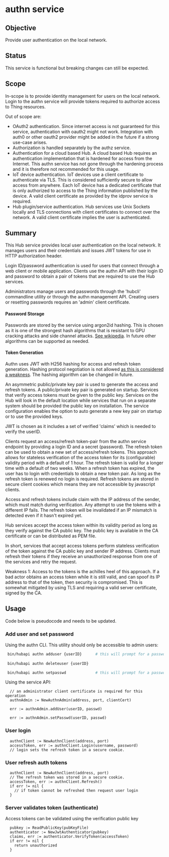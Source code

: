 # authn service

## Objective

Provide user authentication on the local network. 

## Status

This service is functional but breaking changes can still be expected.


## Scope

In-scope is to provide identity management for users on the local network. Login to the authn service will provide tokens required to authorize access to Thing resources. 

Out of scope are:
* OAuth2 authentication. Since internet access is not guaranteed for this service, authentication with oauth2 might not work. Integration with auth0 or other oauth2 provider might be added in the future if a strong use-case arises. 
* Authorization is handled separately by the authz service.
* Authentication for a cloud based Hub. A cloud based Hub requires an authentication implementation that is hardened for access from the Internet. This authn service has not gone through the hardening process and it is therefore not recommended for this usage.
* IoT device authentication. IoT devices use a client certificate to authenticate via TLS. This is considered sufficiently secure to allow access from anywhere. Each IoT device has a dedicated certificate that is only authorized to access to the Thing information published by the device. A valid client certificate as provided by the idprov service is required. 
* Hub plugin/service authentication. Hub services use Unix Sockets locally and TLS connections with client certificates to connect over the network. A valid client certificate implies the user is authenticated.   

## Summary

This Hub service provides local user authentication on the local network. It manages users and their credentials and issues JWT tokens for use in HTTP authorization header.

Login ID/password authentication is used for users that connect through a web client or mobile application. Clients use the authn API with their login ID and password to obtain a pair of tokens that are required to use the Hub services. 

Administrators manage users and passwords through the 'hubcli' commandline utility or through the authn management API. Creating users or resetting passwords requires an 'admin' client certificate.

#### **Password Storage**

Passwords are stored by the service using argon2id hashing. This is chosen as it is one of the strongest hash algorithms that is resistant to GPU cracking attacks and side channel attacks. [See wikipedia](https://en.wikipedia.org/wiki/Argon2). In future other algorithms can be supported as needed.

#### **Token Generation**

Authn uses JWT with H256 hashing for access and refresh token generation. Hashing protocol negotiation is not allowed [as this is considered a weakness](https://auth0.com/blog/critical-vulnerabilities-in-json-web-token-libraries/). The hashing algorithm can be changed in future. 

An asymmetric public/private key pair is used to generate the access and refresh tokens. A public/private key pair is generated on startup. Services that verify access tokens must be given to the public key. Services on the Hub will look in the default location while services that run on a separate system should be provided the public key on installation. The service configuration enables the option to auto generate a new key pair on startup or to use the provided keys.

JWT is chosen as it includes a set of verified 'claims' which is needed to verify the userID. 

Clients request an access/refresh token-pair from the authn service endpoint by providing a login ID and a secret (password). The refresh token can be used to obtain a new set of access/refresh tokens. This approach allows for stateless verification of the access token for its (configurable) validity period with a default of 1 hour. The refresh token is valid for a longer time with a default of two weeks. When a refresh token has expired, the user has to login with credentials to obtain a new token pair. As long as the refresh token is renewed no login is required. Refresh tokens are stored in secure client cookies which means they are not accessible by javascript clients. 

Access and refresh tokens include claim with the IP address of the sender, which must match during verification. Any attempt to use the tokens with a different IP fails. The refresh token will be invalidated if an IP mismatch is detected even if it hasn't expired yet.

Hub services accept the access token within its validity period as long as they verify against the CA public key. The public key is available in the CA certificate or can be distributed as PEM file.

In short, services that accept access tokens perform stateless verification of the token against the CA public key and sender IP address. Clients must refresh their tokens if they receive an unauthorized response from one of the services and retry the request.

Weakness 1: Access to the tokens is the achilles heel of this approach. If a bad actor obtains an access token while it is still valid, and can spoof its IP address to that of the token, then security is compromised. This is somewhat mitigated by using TLS and requiring a valid server certificate, signed by the CA.


## Usage

Code below is pseudocode and needs to be updated.

### Add user and set password

Using the authn CLI. This utility should only be accessible to admin users:
```bash
 bin/hubapi authn adduser {userID}      # this will prompt for a password
 
 bin/hubapi authn deleteuser {userID}

 bin/hubapi authn setpasswd             # this will prompt for a password
```

Using the service API:
```golang
  // an administrator client certificate is required for this operation
  authnAdmin := NewAuthnAdmin(address, port, clientCert)
  
  err := authnAdmin.addUser(userID, passwd)

  err := authnAdmin.setPasswd(userID, passwd)
```

### User login

```golang
  authnClient := NewAuthnClient(address, port)
  accessToken, err := authnClient.Login(username, password)
  // login sets the refresh token in a secure cookie. 
```

### User refresh auth tokens

```golang
  authnClient := NewAuthnClient(address, port)
  // The refresh token was stored in a secure cookie. 
  accessToken, err := authnClient.Refresh()
  if err != nil {
    // if token cannot be refreshed then request user login    
  }   
```

### Server validates token (authenticate)

Access tokens can be validated using the verification public key 

```golang
  pubkey := ReadPublicKey(pubKeyFile)
  authenticator := NewJwtAuthenticator(pubkey)
  claims, err := authenticator.VerifyToken(accessToken)
  if err != nil {
    return unauthorized
  }
```
